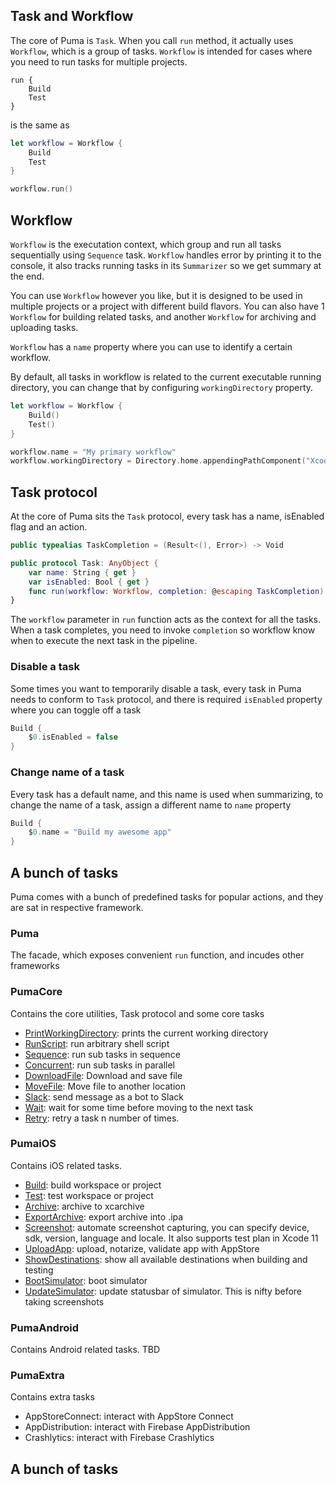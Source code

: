 ## Task and Workflow

The core of Puma is `Task`. When you call `run` method, it actually uses `Workflow`, which is a group of tasks. `Workflow` is intended for cases where you need to run tasks for multiple projects.

```swif
run {
    Build
    Test
}
```

is the same as

```swift
let workflow = Workflow {
    Build
    Test
}

workflow.run()
```

## Workflow

`Workflow` is the executation context, which group and run all tasks sequentially using `Sequence` task. `Workflow` handles error by printing it to the console, it also tracks running tasks in its `Summarizer` so we get summary at the end. 

You can use `Workflow` however you like, but it is designed to be used in multiple projects or a project with different build flavors. You can also have 1 `Workflow` for building related tasks, and another `Workflow` for archiving and uploading tasks. 

`Workflow` has a `name` property where you can use to identify a certain workflow.

By default, all tasks in workflow is related to the current executable running directory, you can change that by configuring `workingDirectory` property.

```swift
let workflow = Workflow {
    Build()
    Test()
}

workflow.name = "My primary workflow"
workflow.workingDirectory = Directory.home.appendingPathComponent("XcodeProject2/Puma/Example/TestApp").path
```

## Task protocol

At the core of Puma sits the `Task` protocol, every task has a name, isEnabled flag and an action.

```swift
public typealias TaskCompletion = (Result<(), Error>) -> Void

public protocol Task: AnyObject {
    var name: String { get }
    var isEnabled: Bool { get }
    func run(workflow: Workflow, completion: @escaping TaskCompletion)
}
```

The `workflow` parameter in `run` function acts as the context for all the tasks. When a task completes, you need to invoke `completion` so workflow know when to execute the next task in the pipeline.

### Disable a task

Some times you want to temporarily disable a task, every task in Puma needs to conform to `Task` protocol, and there is required `isEnabled` property where you can toggle off a task

```swift
Build {
    $0.isEnabled = false
}
```

### Change name of a task

Every task has a default name, and this name is used when summarizing, to change the name of a task, assign a different name to `name` property

```swift
Build {
    $0.name = "Build my awesome app"
}
```

## A bunch of tasks

Puma comes with a bunch of predefined tasks for popular actions, and they are sat in respective framework.

### Puma

The facade, which exposes convenient `run` function, and incudes other frameworks

### PumaCore

Contains the core utilities, Task protocol and some core tasks

- [PrintWorkingDirectory](Tasks/PrintWorkingDirectory.md): prints the current working directory
- [RunScript](Tasks/RunScript.md): run arbitrary shell script
- [Sequence](Tasks/Sequence.md): run sub tasks in sequence
- [Concurrent](Tasks/Concurrent.md): run sub tasks in parallel
- [DownloadFile](Tasks/MoveFile.md): Download and save file
- [MoveFile](Tasks/MoveFile.md): Move file to another location
- [Slack](Tasks/Slack.md): send message as a bot to Slack
- [Wait](Tasks/Wait.md): wait for some time before moving to the next task
- [Retry](Tasks/Retry.md): retry a task n number of times.

### PumaiOS

Contains iOS related tasks.

- [Build](Tasks/Build.md): build workspace or project
- [Test](Tasks/Test.md): test workspace or project
- [Archive](Tasks/Archive.md): archive to xcarchive
- [ExportArchive](Tasks/ExportArchive.md): export archive into .ipa
- [Screenshot](Tasks/Screenshot.md): automate screenshot capturing, you can specify device, sdk, version, language and locale. It also supports test plan in Xcode 11
- [UploadApp](Tasks/UploadApp.md): upload, notarize, validate app with AppStore
- [ShowDestinations](Task/sShowDestination.md): show all available destinations when building and testing
- [BootSimulator](Tasks/BootSimulator.md): boot simulator
- [UpdateSimulator](Tasks/UpdateSimulator.md): update statusbar of simulator. This is nifty before taking screenshots

### PumaAndroid

Contains Android related tasks. TBD

### PumaExtra

Contains extra tasks

- AppStoreConnect: interact with AppStore Connect
- AppDistribution: interact with Firebase AppDistribution
- Crashlytics: interact with Firebase Crashlytics


## A bunch of tasks